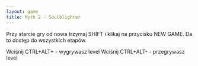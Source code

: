 ```yaml
---
layout: game
title: Myth 2 - Soulblighter
---
```


Przy starcie gry od nowa trzymaj SHIFT i klikaj na przycisku NEW 
GAME. Da to dostęp do wszystkich etapów.

Wciśnij CTRL+ALT+	- wygrywasz level
Wciśnij CTRL+ALT-	- przegrywasz level
